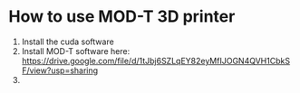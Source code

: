 # How to use MOD-T 3D printer  
1. Install the cuda software  
2. Install MOD-T software here: https://drive.google.com/file/d/1tJbj6SZLqEY82eyMfIJOGN4QVH1CbkSF/view?usp=sharing
3. 
